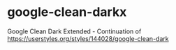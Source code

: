 # google-clean-darkx
Google Clean Dark Extended - Continuation of https://userstyles.org/styles/144028/google-clean-dark
